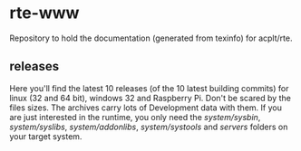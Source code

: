 # rte-www
Repository to hold the documentation (generated from texinfo) for acplt/rte.

## releases
Here you'll find the latest 10 releases (of the 10 latest building commits) for linux (32 and 64 bit), windows 32 and Raspberry Pi.
Don't be scared by the files sizes. The archives carry lots of Development data with them. If you are just interested in the runtime, you only need the *system/sysbin*, *system/syslibs*, *system/addonlibs*, *system/systools* and *servers* folders on your target system. 
